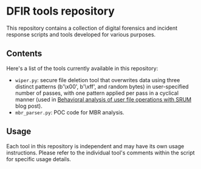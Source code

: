 # DFIR tools repository
This repository contains a collection of digital forensics and incident response scripts and tools developed for various purposes.

## Contents
Here's a list of the tools currently available in this repository:
 - ``wiper.py``: secure file deletion tool that overwrites data using three distinct patterns (b'\x00', b'\xff', and random bytes) in user-specified number of passes, with one pattern applied per pass in a cyclical manner (used in [Behavioral analysis of user file operations with SRUM](https://www.ilyakobzar.com/p/behavioral-analysis-of-user-file) blog post).
 - ``mbr_parser.py``: POC code for MBR analysis.

## Usage
Each tool in this repository is independent and may have its own usage instructions. Please refer to the individual tool's comments within the script for specific usage details.

